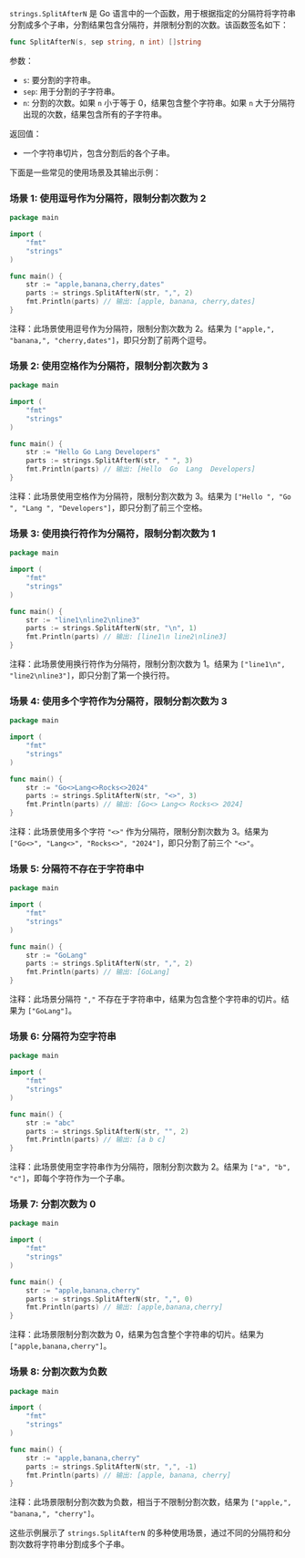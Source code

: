 `strings.SplitAfterN` 是 Go 语言中的一个函数，用于根据指定的分隔符将字符串分割成多个子串，分割结果包含分隔符，并限制分割的次数。该函数签名如下：

```go
func SplitAfterN(s, sep string, n int) []string
```

参数：
- `s`: 要分割的字符串。
- `sep`: 用于分割的子字符串。
- `n`: 分割的次数。如果 `n` 小于等于 0，结果包含整个字符串。如果 `n` 大于分隔符出现的次数，结果包含所有的子字符串。

返回值：
- 一个字符串切片，包含分割后的各个子串。

下面是一些常见的使用场景及其输出示例：

### 场景 1: 使用逗号作为分隔符，限制分割次数为 2

```go
package main

import (
	"fmt"
	"strings"
)

func main() {
	str := "apple,banana,cherry,dates"
	parts := strings.SplitAfterN(str, ",", 2)
	fmt.Println(parts) // 输出: [apple, banana, cherry,dates]
}
```

注释：此场景使用逗号作为分隔符，限制分割次数为 2。结果为 `["apple,", "banana,", "cherry,dates"]`，即只分割了前两个逗号。

### 场景 2: 使用空格作为分隔符，限制分割次数为 3

```go
package main

import (
	"fmt"
	"strings"
)

func main() {
	str := "Hello Go Lang Developers"
	parts := strings.SplitAfterN(str, " ", 3)
	fmt.Println(parts) // 输出: [Hello  Go  Lang  Developers]
}
```

注释：此场景使用空格作为分隔符，限制分割次数为 3。结果为 `["Hello ", "Go ", "Lang ", "Developers"]`，即只分割了前三个空格。

### 场景 3: 使用换行符作为分隔符，限制分割次数为 1

```go
package main

import (
	"fmt"
	"strings"
)

func main() {
	str := "line1\nline2\nline3"
	parts := strings.SplitAfterN(str, "\n", 1)
	fmt.Println(parts) // 输出: [line1\n line2\nline3]
}
```

注释：此场景使用换行符作为分隔符，限制分割次数为 1。结果为 `["line1\n", "line2\nline3"]`，即只分割了第一个换行符。

### 场景 4: 使用多个字符作为分隔符，限制分割次数为 3

```go
package main

import (
	"fmt"
	"strings"
)

func main() {
	str := "Go<>Lang<>Rocks<>2024"
	parts := strings.SplitAfterN(str, "<>", 3)
	fmt.Println(parts) // 输出: [Go<> Lang<> Rocks<> 2024]
}
```

注释：此场景使用多个字符 `"<>"` 作为分隔符，限制分割次数为 3。结果为 `["Go<>", "Lang<>", "Rocks<>", "2024"]`，即只分割了前三个 `"<>"`。

### 场景 5: 分隔符不存在于字符串中

```go
package main

import (
	"fmt"
	"strings"
)

func main() {
	str := "GoLang"
	parts := strings.SplitAfterN(str, ",", 2)
	fmt.Println(parts) // 输出: [GoLang]
}
```

注释：此场景分隔符 `","` 不存在于字符串中，结果为包含整个字符串的切片。结果为 `["GoLang"]`。

### 场景 6: 分隔符为空字符串

```go
package main

import (
	"fmt"
	"strings"
)

func main() {
	str := "abc"
	parts := strings.SplitAfterN(str, "", 2)
	fmt.Println(parts) // 输出: [a b c]
}
```

注释：此场景使用空字符串作为分隔符，限制分割次数为 2。结果为 `["a", "b", "c"]`，即每个字符作为一个子串。

### 场景 7: 分割次数为 0

```go
package main

import (
	"fmt"
	"strings"
)

func main() {
	str := "apple,banana,cherry"
	parts := strings.SplitAfterN(str, ",", 0)
	fmt.Println(parts) // 输出: [apple,banana,cherry]
}
```

注释：此场景限制分割次数为 0，结果为包含整个字符串的切片。结果为 `["apple,banana,cherry"]`。

### 场景 8: 分割次数为负数

```go
package main

import (
	"fmt"
	"strings"
)

func main() {
	str := "apple,banana,cherry"
	parts := strings.SplitAfterN(str, ",", -1)
	fmt.Println(parts) // 输出: [apple, banana, cherry]
}
```

注释：此场景限制分割次数为负数，相当于不限制分割次数，结果为 `["apple,", "banana,", "cherry"]`。

这些示例展示了 `strings.SplitAfterN` 的多种使用场景，通过不同的分隔符和分割次数将字符串分割成多个子串。